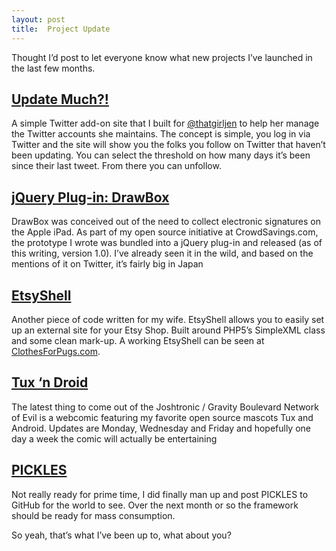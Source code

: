 ```yaml
---
layout: post
title:  Project Update
---
```


Thought I’d post to let everyone know what new projects I’ve launched in the last few months.

## [Update Much?!](http://updatemuch.com)

A simple Twitter add-on site that I built for [@thatgirljen](http://twitter.com/thatgirljen) to help her manage the Twitter accounts she maintains. The concept is simple, you log in via Twitter and the site will show you the folks you follow on Twitter that haven’t been updating. You can select the threshold on how many days it’s been since their last tweet. From there you can unfollow.

## [jQuery Plug-in: DrawBox](http://www.crowdsavings.com/open-source/drawbox)

DrawBox was conceived out of the need to collect electronic signatures on the Apple iPad. As part of my open source initiative at CrowdSavings.com, the prototype I wrote was bundled into a jQuery plug-in and released (as of this writing, version 1.0). I’ve already seen it in the wild, and based on the mentions of it on Twitter, it’s fairly big in Japan

## [EtsyShell](http://github.com/joshtronic/etsyshell)

Another piece of code written for my wife. EtsyShell allows you to easily set up an external site for your Etsy Shop. Built around PHP5’s SimpleXML class and some clean mark-up. A working EtsyShell can be seen at [ClothesForPugs.com](http://clothesforpugs.com/).

## [Tux ‘n Droid](http://tuxndroid.com/)

The latest thing to come out of the Joshtronic / Gravity Boulevard Network of Evil is a webcomic featuring my favorite open source mascots Tux and Android. Updates are Monday, Wednesday and Friday and hopefully one day a week the comic will actually be entertaining

## [PICKLES](http://phpwithpickles.org/)

Not really ready for prime time, I did finally man up and post PICKLES to GitHub for the world to see. Over the next month or so the framework should be ready for mass consumption.

So yeah, that’s what I’ve been up to, what about you?
